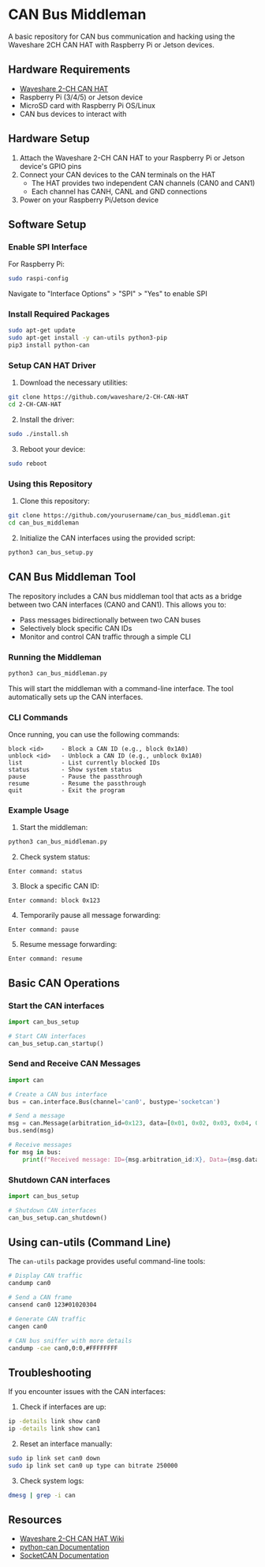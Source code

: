 # CAN Bus Middleman

A basic repository for CAN bus communication and hacking using the Waveshare 2CH CAN HAT with Raspberry Pi or Jetson devices.

## Hardware Requirements

- [Waveshare 2-CH CAN HAT](https://www.waveshare.com/2-ch-can-hat.htm)
- Raspberry Pi (3/4/5) or Jetson device
- MicroSD card with Raspberry Pi OS/Linux
- CAN bus devices to interact with

## Hardware Setup

1. Attach the Waveshare 2-CH CAN HAT to your Raspberry Pi or Jetson device's GPIO pins
2. Connect your CAN devices to the CAN terminals on the HAT
   - The HAT provides two independent CAN channels (CAN0 and CAN1)
   - Each channel has CANH, CANL and GND connections
3. Power on your Raspberry Pi/Jetson device

## Software Setup

### Enable SPI Interface

For Raspberry Pi:
```bash
sudo raspi-config
```
Navigate to "Interface Options" > "SPI" > "Yes" to enable SPI

### Install Required Packages

```bash
sudo apt-get update
sudo apt-get install -y can-utils python3-pip
pip3 install python-can
```

### Setup CAN HAT Driver

1. Download the necessary utilities:
```bash
git clone https://github.com/waveshare/2-CH-CAN-HAT
cd 2-CH-CAN-HAT
```

2. Install the driver:
```bash
sudo ./install.sh
```

3. Reboot your device:
```bash
sudo reboot
```

### Using this Repository

1. Clone this repository:
```bash
git clone https://github.com/yourusername/can_bus_middleman.git
cd can_bus_middleman
```

2. Initialize the CAN interfaces using the provided script:
```bash
python3 can_bus_setup.py
```

## CAN Bus Middleman Tool

The repository includes a CAN bus middleman tool that acts as a bridge between two CAN interfaces (CAN0 and CAN1). This allows you to:

- Pass messages bidirectionally between two CAN buses
- Selectively block specific CAN IDs
- Monitor and control CAN traffic through a simple CLI

### Running the Middleman

```bash
python3 can_bus_middleman.py
```

This will start the middleman with a command-line interface. The tool automatically sets up the CAN interfaces.

### CLI Commands

Once running, you can use the following commands:

```
block <id>     - Block a CAN ID (e.g., block 0x1A0)
unblock <id>   - Unblock a CAN ID (e.g., unblock 0x1A0)
list           - List currently blocked IDs
status         - Show system status
pause          - Pause the passthrough
resume         - Resume the passthrough
quit           - Exit the program
```

### Example Usage

1. Start the middleman:
```bash
python3 can_bus_middleman.py
```

2. Check system status:
```
Enter command: status
```

3. Block a specific CAN ID:
```
Enter command: block 0x123
```

4. Temporarily pause all message forwarding:
```
Enter command: pause
```

5. Resume message forwarding:
```
Enter command: resume
```

## Basic CAN Operations

### Start the CAN interfaces

```python
import can_bus_setup

# Start CAN interfaces
can_bus_setup.can_startup()
```

### Send and Receive CAN Messages

```python
import can

# Create a CAN bus interface
bus = can.interface.Bus(channel='can0', bustype='socketcan')

# Send a message
msg = can.Message(arbitration_id=0x123, data=[0x01, 0x02, 0x03, 0x04, 0x05, 0x06, 0x07, 0x08], is_extended_id=False)
bus.send(msg)

# Receive messages
for msg in bus:
    print(f"Received message: ID={msg.arbitration_id:X}, Data={msg.data}")
```

### Shutdown CAN interfaces

```python
import can_bus_setup

# Shutdown CAN interfaces
can_bus_setup.can_shutdown()
```

## Using can-utils (Command Line)

The `can-utils` package provides useful command-line tools:

```bash
# Display CAN traffic
candump can0

# Send a CAN frame
cansend can0 123#01020304

# Generate CAN traffic
cangen can0

# CAN bus sniffer with more details
candump -cae can0,0:0,#FFFFFFFF
```

## Troubleshooting

If you encounter issues with the CAN interfaces:

1. Check if interfaces are up:
```bash
ip -details link show can0
ip -details link show can1
```

2. Reset an interface manually:
```bash
sudo ip link set can0 down
sudo ip link set can0 up type can bitrate 250000
```

3. Check system logs:
```bash
dmesg | grep -i can
```

## Resources

- [Waveshare 2-CH CAN HAT Wiki](https://www.waveshare.com/wiki/2-CH_CAN_HAT)
- [python-can Documentation](https://python-can.readthedocs.io/en/stable/)
- [SocketCAN Documentation](https://www.kernel.org/doc/html/latest/networking/can.html) 
